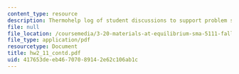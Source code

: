 ```yaml
---
content_type: resource
description: Thermohelp log of student discussions to support problem sets.
file: null
file_location: /coursemedia/3-20-materials-at-equilibrium-sma-5111-fall-2003/417653deeb46707089142e62c106ab1c_hw2_11_contd.pdf
file_type: application/pdf
resourcetype: Document
title: hw2_11_contd.pdf
uid: 417653de-eb46-7070-8914-2e62c106ab1c
---
```

